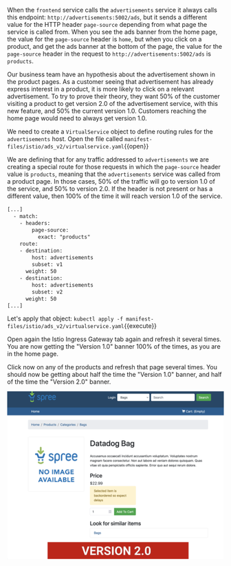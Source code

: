 When the `frontend` service calls the `advertisements` service it always calls this endpoint: `http://advertisements:5002/ads`, but it sends a different value for the HTTP header `page-source` depending from what page the service is called from. When you see the ads banner from the home page, the value for the `page-source` header is `home`, but when you click on a product, and get the ads banner at the bottom of the page, the value for the `page-source` header in the request to `http://advertisements:5002/ads` is `products`.

Our business team have an hypothesis about the advertisement shown in the product pages. As a customer seeing that advertisement has already express interest in a product, it is more likely to click on a relevant advertisement. To try to prove their theory, they want 50% of the customer visiting a product to get version 2.0 of the advertisement service, with this new feature, and 50% the current version 1.0. Customers reaching the home page would need to always get version 1.0.

We need to create a `VirtualService` object to define routing rules for the `advertisements` host. Open the file called `manifest-files/istio/ads_v2/virtualservice.yaml`{{open}}

We are defining that for any traffic addressed to `advertisements` we are creating a special route for those requests in which the `page-source` header value is `products`, meaning that the `advertisements` service was called from a product page. In those cases, 50% of the traffic will go to version 1.0 of the service, and 50% to version 2.0. If the header is not present or has a different value, then 100% of the time it will reach version 1.0 of the service.

```
[...]
  - match:
    - headers:
        page-source:
          exact: "products"
    route:
    - destination:
        host: advertisements
        subset: v1
      weight: 50
    - destination:
        host: advertisements
        subset: v2
      weight: 50
[...]
```

Let's apply that object: `kubectl apply -f manifest-files/istio/ads_v2/virtualservice.yaml`{{execute}}

Open again the Istio Ingress Gateway tab again and refresh it several times. You are now getting the "Version 1.0" banner 100% of the times, as you are in the home page.

Click now on any of the products and refresh that page several times. You should now be getting about half the time the "Version 1.0" banner, and half of the time the "Version 2.0" banner.

![Screenshot of a product showing ads v2](./assets/products_ads_v2.png)
